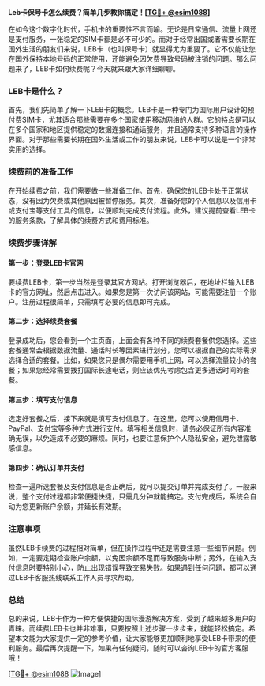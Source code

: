**Leb卡保号卡怎么续费？简单几步教你搞定！[[TG💪+ @esim1088](https://t.me/s/esim1088)]**

在如今这个数字化时代，手机卡的重要性不言而喻。无论是日常通信、流量上网还是支付服务，一张稳定的SIM卡都是必不可少的。而对于经常出国或者需要长期在国外生活的朋友们来说，LEB卡（也叫保号卡）就显得尤为重要了。它不仅能让您在国外保持本地号码的正常使用，还能避免因欠费导致号码被注销的问题。那么问题来了，LEB卡如何续费呢？今天就来跟大家详细聊聊。

### LEB卡是什么？

首先，我们先简单了解一下LEB卡的概念。LEB卡是一种专门为国际用户设计的预付费SIM卡，尤其适合那些需要在多个国家使用移动网络的人群。它的特点是可以在多个国家和地区提供稳定的数据连接和通话服务，并且通常支持多种语言的操作界面。对于那些需要长期在国外生活或工作的朋友来说，LEB卡可以说是一个非常实用的选择。

### 续费前的准备工作

在开始续费之前，我们需要做一些准备工作。首先，确保您的LEB卡处于正常状态，没有因为欠费或其他原因被暂停服务。其次，准备好您的个人信息以及信用卡或支付宝等支付工具的信息，以便顺利完成支付流程。此外，建议提前查看LEB卡的服务条款，了解具体的续费方式和费用标准。

### 续费步骤详解

#### 第一步：登录LEB卡官网

要续费LEB卡，第一步当然是登录其官方网站。打开浏览器后，在地址栏输入LEB卡的官方网址，然后点击进入。如果您是第一次访问该网站，可能需要注册一个账户。注册过程很简单，只需填写必要的信息即可完成。

#### 第二步：选择续费套餐

登录成功后，您会看到一个主页面，上面会有各种不同的续费套餐供您选择。这些套餐通常会根据数据流量、通话时长等因素进行划分，您可以根据自己的实际需求选择合适的套餐。比如，如果您只是偶尔需要用手机上网，可以选择流量较小的套餐；如果您经常需要拨打国际长途电话，则应该优先考虑包含更多通话时间的套餐。

#### 第三步：填写支付信息

选定好套餐之后，接下来就是填写支付信息了。在这里，您可以使用信用卡、PayPal、支付宝等多种方式进行支付。填写相关信息时，请务必保证所有内容准确无误，以免造成不必要的麻烦。同时，也要注意保护个人隐私安全，避免泄露敏感信息。

#### 第四步：确认订单并支付

检查一遍所选套餐及支付信息是否正确后，就可以提交订单并完成支付了。一般来说，整个支付过程都非常便捷快捷，只需几分钟就能搞定。支付完成后，系统会自动为您更新账户余额，并延长有效期。

### 注意事项

虽然LEB卡续费的过程相对简单，但在操作过程中还是需要注意一些细节问题。例如，一定要定期检查账户余额，以免因余额不足而导致服务中断；另外，在输入支付信息时要特别小心，防止出现错误导致交易失败。如果遇到任何问题，都可以通过LEB卡客服热线联系工作人员寻求帮助。

### 总结

总的来说，LEB卡作为一种方便快捷的国际漫游解决方案，受到了越来越多用户的青睐。而续费LEB卡也并非难事，只要按照上述步骤一步步来，就能轻松搞定。希望本文能为大家提供一定的参考价值，让大家能够更加顺利地享受LEB卡带来的便利服务。最后再次提醒一下，如果有任何疑问，随时可以咨询LEB卡的官方客服哦！

[[TG💪+ @esim1088](https://t.me/s/esim1088) ![Image](https://i.postimg.cc/4NQfJmqS/Snipaste-2025-05-13-00-14-12.png)]